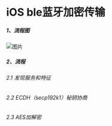 # iOS ble蓝牙加密传输
##### 1、流程图
![图片](https://user-images.githubusercontent.com/20941758/140888056-571f6c99-c020-4c54-973a-0a3bb27394fe.png)
##### 2、流程
###### 2.1 发现服务和特征
###### 2.2 ECDH（secp192k1）秘钥协商
###### 2.3 AES加解密
